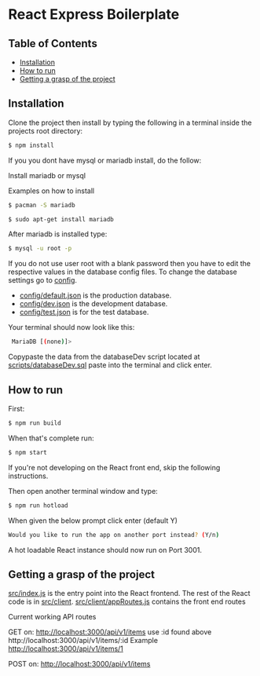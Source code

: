 # React Express Boilerplate
## Table of Contents

- [Installation](#installation)
- [How to run](#how-to-run)
- [Getting a grasp of the project](#getting-a-grasp-of-the-project)

## Installation

Clone the project then install by typing the following in a terminal inside
the projects root directory:
```sh
$ npm install
```

If you you dont have mysql or mariadb install, do the follow:

Install mariadb or mysql

Examples on how to install
```sh
$ pacman -S mariadb
```

```sh
$ sudo apt-get install mariadb
```

After mariadb is installed type:
```sh
$ mysql -u root -p
```

If you do not use user root with a blank password then you have to edit
the respective values in the database config files.
To change the database settings go to [config](config).
 - [config/default.json](config/default.json) is the production database.
 - [config/dev.json](config/dev) is the development database.
 - [config/test.json](config/test) is for the test database.

Your terminal should now look like this:
```sh
 MariaDB [(none)]>
```

Copypaste the data from the databaseDev script located at [scripts/databaseDev.sql](scripts/databaseDev.sql)
paste into the terminal and click enter.

## How to run

First:
```sh
$ npm run build
```

When that's complete run:
```sh
$ npm start
```

If you're not developing on the React front end, skip the following instructions.

Then open another terminal window and type:
```sh
$ npm run hotload
```

When given the below prompt click enter (default Y)

```sh
Would you like to run the app on another port instead? (Y/n)
```

A hot loadable React instance should now run on Port 3001.

## Getting a grasp of the project

[src/index.js](src/index.js) is the entry point into the React frontend.
The rest of the React code is in [src/client](src/client).
[src/client/appRoutes.js](src/client/appRoutes.js) contains
the front end routes

Current working API routes

GET on:
[http://localhost:3000/api/v1/items](http://localhost:3000/api/v1/items)
use :id found above
http://localhost:3000/api/v1/items/:id
Example
[http://localhost:3000/api/v1/items/1](http://localhost:3000/api/v1/items/1)

POST on:
[http://localhost:3000/api/v1/items](http://localhost:3000/api/v1/items)


